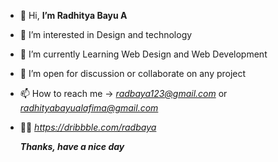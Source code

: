 - 👋 Hi, **I’m Radhitya Bayu A**
- 👀 I’m interested in Design and technology
- 🌱 I’m currently Learning Web Design and Web Development
- 💞️ I’m open for discussion or collaborate on any project    
- 📫 How to reach me -> *radbaya123@gmail.com* or 
                        *radhityabayualafima@gmail.com*


- 🏀🎨 *https://dribbble.com/radbaya*
                        
     ***Thanks, have a nice day***
<!---
radbaya123/radbaya123 is a ✨ special ✨ repository because its `README.md` (this file) appears on your GitHub profile.
You can click the Preview link to take a look at your changes.
--->
